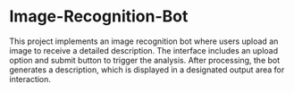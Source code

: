 # Image-Recognition-Bot
This project implements an image recognition bot where users upload an image to receive a detailed description. The interface includes an upload option and submit button to trigger the analysis. After processing, the bot generates a description, which is displayed in a designated output area for interaction.
